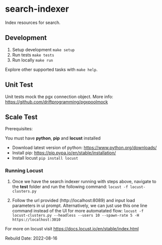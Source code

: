 # search-indexer
Index resources for search.


## Development

1. Setup development `make setup`
2. Run tests `make tests`
3. Run locally `make run`

Explore other supported tasks with `make help`.

## Unit Test

Unit tests mock the pgx connection object. More info: https://github.com/driftprogramming/pgxpoolmock


## Scale Test

Prerequisites: 

You must have **python**, **pip** and **locust** installed

*  Download latest version of python: https://www.python.org/downloads/
*  Install pip: https://pip.pypa.io/en/stable/installation/
*  Install locust  `pip install locust`
 
### Running Locust

1. Once we have the search indexer running with steps above, navigate to the **test** folder and run the following command:
`locust -f locust-clusters.py`

2. Follow the url provided (http://localhost:8089) and input load parameters in ui prompt.
Alternatively, we can just use this one line command instead of the UI for more automatated flow:
`locust -f locust-clusters.py --headless --users 10 --spawn-rate 5 -H https://localhost:3010`

For more on locust visit https://docs.locust.io/en/stable/index.html

Rebuild Date: 2022-08-16

